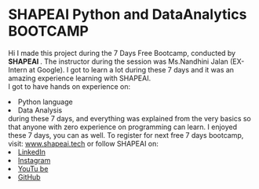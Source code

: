 # SHAPEAI Python and DataAnalytics BOOTCAMP
Hi I made this project during the 7 Days Free Bootcamp, conducted by <b> SHAPEAI
</b>.
The instructor during the session was Ms.Nandhini Jalan (EX-Intern at Google). I got to
learn a lot during these 7 days and it was an amazing experience learning with SHAPEAI.
<br>I got to have hands on experience on:
<li>Python language
<li>Data Analysis
<br>during these 7 days, and everything was explained from the very basics so that
anyone with zero experience on programming can learn.
I enjoyed these 7 days, you can as well. To register for next free 7 days bootcamp, visit:
<a href="https://www.shapeai.tech"> www.shapeai.tech</a>
or follow SHAPEAI on:
<li><a href=
"https://in.linkedin.com/company/shapeai">LinkedIn</a>
<li><a href=
"https://www.instagram.com/shape.ai/?hl=en">Instagram</a>
<li><a
href=
"https://www.youtube.com/channel/UCTUvDLTW9meuDXWcbmISPdA">YouTu
be</a>
<li><a href=
"https://github.com/shapeai">GitHub</a>

